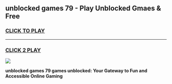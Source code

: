
## unblocked games 79 - Play Unblocked Gmaes & Free
<h3>
<a href="https://news.freeplayer.one?title=unblocked_games_79&ref=23F">CLICK TO PLAY</a></h3>
<hr>

<h3>
<a href="https://news.freeplayer.one?title=unblocked_games_79&ref=23F">CLICK 2 PLAY</a>
  
</h3>

<a href="https://news.freeplayer.one?title=unblocked_games_79&ref=23F/"><img src="https://clearcache.store/games.png"></a>


**unblocked games 79 games unblocked: Your Gateway to Fun and Accessible Online Gaming**
